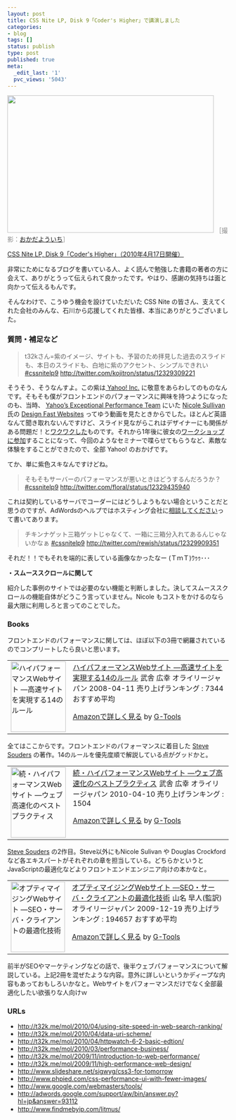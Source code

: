 ```yaml
---
layout: post
title: CSS Nite LP, Disk 9「Coder's Higher」で講演しました
categories:
- blog
tags: []
status: publish
type: post
published: true
meta:
  _edit_last: '1'
  pvc_views: '5043'
---
```

<img class="fig" title="Thanks!" src="http://t32k.me/mol/file/2010/04/lp9.png" alt="" width="470" height="312" />
<span style="color: #888888;">［撮影：<a href="http://s-style-arts.info/">おかだよういち</a>］</span>

<a href="http://lp9.cssnite.jp/">CSS Nite LP, Disk 9「Coder's Higher」（2010年4月17日開催）</a>

非常にためになるブログを書いている人、よく読んで勉強した書籍の著者の方に会えて、ありがとうって伝えられて良かったです。やはり、感謝の気持ちは面と向かって伝えるもんです。

そんなわけで、こうゆう機会を設けていただいた CSS Nite の皆さん、支えてくれた会社のみんな、石川から応援してくれた皆様、本当にありがとうございました。

<!--more-->
<h3>質問・補足など</h3>
<blockquote>t32kさん=紫のイメージ、サイトも、予習のため拝見した過去のスライドも、本日のスライドも、白地に紫のアクセント、シンプルできれい <a title="#cssnitelp9" rel="nofollow" href="http://twitter.com/search?q=%23cssnitelp9">#cssnitelp9</a>
<span style="color: #888888;"><a href="http://twitter.com/kojitron/status/12329309221">http://twitter.com/kojitron/status/12329309221</a></span></blockquote>
そうそう、そうなんすよ。この紫は<a href="http://www.yahoo.com/"> Yahoo! Inc.</a> に敬意をあらわしてのものなんです。そもそも僕がフロントエンドのパフォーマンスに興味を持つようになったのも、当時、 <a href="http://developer.yahoo.com/performance/">Yahoo’s Exceptional Performance Team</a> にいた <a href="http://www.stubbornella.org/content/">Nicole Sullivan</a> 氏の <a href="http://yuiblog.com/blog/2008/12/23/video-sullivan/">Design Fast Websites</a> ってゆう動画を見たときからでした。ほとんど英語なんて聞き取れないんですけど、スライド見ながらこれはデザイナーにも関係がある問題だ！と<a href="http://t32k.me/mol/2008/12/design-fast-websites-don%E2%80%99t-blame-the-rounded-corners/">ワクワクした</a>ものです。それから1年後に彼女の<a href="http://t32k.me/mol/2009/11/introduction-to-web-performance/">ワークショップに参加</a>することになって、今回のようなセミナーで喋らせてもらうなど、素敵な体験をすることができたので、全部 Yahoo! のおかげです。

てか、単に紫色スキなんですけどね。
<blockquote>そもそもサーバーのパフォーマンスが悪いときはどうするんだろうか？ <a title="#cssnitelp9" rel="nofollow" href="http://twitter.com/search?q=%23cssnitelp9">#cssnitelp9</a>
<a href="http://twitter.com/floral/status/12329435940">http://twitter.com/floral/status/12329435940</a></blockquote>
これは契約しているサーバでコーダーにはどうしようもない場合ということだと思うのですが、AdWordsのヘルプではホスティング会社に<a href="http://adwords.google.com/support/aw/bin/answer.py?hl=jp&amp;answer=93116">相談してください</a>って書いてあります。
<blockquote>
<p style="text-align: left;">チキンナゲット三箱ゲットじゃなくて、一箱に三箱分入れてあるんじゃないかなぁ <a title="#cssnitelp9" rel="nofollow" href="http://twitter.com/search?q=%23cssnitelp9">#cssnitelp9</a>
<a href="http://twitter.com/rewish/status/12329909351">http://twitter.com/rewish/status/12329909351</a></p>
</blockquote>
それだ！！でもそれを端的に表している画像なかったなー (ＴｍＴ)ｳｩｩ･･･

<strong>・スムーススクロールに関して</strong>

紹介した事例のサイトでは必要のない機能と判断しました。決してスムーススクロールの機能自体がどうこう言っていません。Nicole もコストをかけるのなら最大限に利用しろと言ってのことでした。
<h3>Books</h3>
フロントエンドのパフォーマンスに関しては、ほぼ以下の3冊で網羅されているのでコンプリートしたら良いと思います。
<table border="0" cellpadding="5">
<tbody>
<tr>
<td valign="top"><a href="http://www.amazon.co.jp/exec/obidos/ASIN/487311361X/warikiru-22/ref=nosim/" target="_blank"><img class="fig" src="http://ecx.images-amazon.com/images/I/51hIDIWHmYL._SL160_.jpg" border="0" alt="ハイパフォーマンスWebサイト ―高速サイトを実現する14のルール" width="125" height="160" /></a></td>
<td valign="top"><a href="http://www.amazon.co.jp/%E3%83%8F%E3%82%A4%E3%83%91%E3%83%95%E3%82%A9%E3%83%BC%E3%83%9E%E3%83%B3%E3%82%B9Web%E3%82%B5%E3%82%A4%E3%83%88-%E2%80%95%E9%AB%98%E9%80%9F%E3%82%B5%E3%82%A4%E3%83%88%E3%82%92%E5%AE%9F%E7%8F%BE%E3%81%99%E3%82%8B14%E3%81%AE%E3%83%AB%E3%83%BC%E3%83%AB-Steve-Souders/dp/487311361X%3FSubscriptionId%3D15SMZCTB9V8NGR2TW082%26tag%3Dwarikiru-22%26linkCode%3Dxm2%26camp%3D2025%26creative%3D165953%26creativeASIN%3D487311361X" target="_blank">ハイパフォーマンスWebサイト
―高速サイトを実現する14のルール</a><img style="border: none;" src="http://www.assoc-amazon.jp/e/ir?t=warikiru-22&amp;l=ur2&amp;o=9" alt="" width="1" height="1" />
武舎 広幸 オライリージャパン  2008-04-11
売り上げランキング : 7344
おすすめ平均  <img src="http://g-images.amazon.com/images/G/01/detail/stars-4-5.gif" alt="" />

<a href="http://www.amazon.co.jp/%E3%83%8F%E3%82%A4%E3%83%91%E3%83%95%E3%82%A9%E3%83%BC%E3%83%9E%E3%83%B3%E3%82%B9Web%E3%82%B5%E3%82%A4%E3%83%88-%E2%80%95%E9%AB%98%E9%80%9F%E3%82%B5%E3%82%A4%E3%83%88%E3%82%92%E5%AE%9F%E7%8F%BE%E3%81%99%E3%82%8B14%E3%81%AE%E3%83%AB%E3%83%BC%E3%83%AB-Steve-Souders/dp/487311361X%3FSubscriptionId%3D15SMZCTB9V8NGR2TW082%26tag%3Dwarikiru-22%26linkCode%3Dxm2%26camp%3D2025%26creative%3D165953%26creativeASIN%3D487311361X" target="_blank">Amazonで詳しく見る</a> by <a href="http://www.goodpic.com/mt/aws/index.html">G-Tools</a></td>
</tr>
</tbody>
</table>
全てはここからです。フロントエンドのパフォーマンスに着目した <a href="http://stevesouders.com/">Steve Souders</a> の著作。14のルールを優先度順で解説している点がグッドかと。
<table border="0" cellpadding="5">
<tbody>
<tr>
<td valign="top"><a href="http://www.amazon.co.jp/exec/obidos/ASIN/4873114462/warikiru-22/ref=nosim/" target="_blank"><img class="fig" src="http://ecx.images-amazon.com/images/I/51apDotzVxL._SL160_.jpg" border="0" alt="続・ハイパフォーマンスWebサイト ―ウェブ高速化のベストプラクティス" width="125" height="160" /></a></td>
<td valign="top"><a href="http://www.amazon.co.jp/%E7%B6%9A%E3%83%BB%E3%83%8F%E3%82%A4%E3%83%91%E3%83%95%E3%82%A9%E3%83%BC%E3%83%9E%E3%83%B3%E3%82%B9Web%E3%82%B5%E3%82%A4%E3%83%88-%E2%80%95%E3%82%A6%E3%82%A7%E3%83%96%E9%AB%98%E9%80%9F%E5%8C%96%E3%81%AE%E3%83%99%E3%82%B9%E3%83%88%E3%83%97%E3%83%A9%E3%82%AF%E3%83%86%E3%82%A3%E3%82%B9-Steve-Souders/dp/4873114462%3FSubscriptionId%3D15SMZCTB9V8NGR2TW082%26tag%3Dwarikiru-22%26linkCode%3Dxm2%26camp%3D2025%26creative%3D165953%26creativeASIN%3D4873114462" target="_blank">続・ハイパフォーマンスWebサイト
―ウェブ高速化のベストプラクティス</a><img style="border: none;" src="http://www.assoc-amazon.jp/e/ir?t=warikiru-22&amp;l=ur2&amp;o=9" alt="" width="1" height="1" />
武舎 広幸 オライリージャパン  2010-04-10
売り上げランキング : 1504

<a href="http://www.amazon.co.jp/%E7%B6%9A%E3%83%BB%E3%83%8F%E3%82%A4%E3%83%91%E3%83%95%E3%82%A9%E3%83%BC%E3%83%9E%E3%83%B3%E3%82%B9Web%E3%82%B5%E3%82%A4%E3%83%88-%E2%80%95%E3%82%A6%E3%82%A7%E3%83%96%E9%AB%98%E9%80%9F%E5%8C%96%E3%81%AE%E3%83%99%E3%82%B9%E3%83%88%E3%83%97%E3%83%A9%E3%82%AF%E3%83%86%E3%82%A3%E3%82%B9-Steve-Souders/dp/4873114462%3FSubscriptionId%3D15SMZCTB9V8NGR2TW082%26tag%3Dwarikiru-22%26linkCode%3Dxm2%26camp%3D2025%26creative%3D165953%26creativeASIN%3D4873114462" target="_blank">Amazonで詳しく見る</a> by <a href="http://www.goodpic.com/mt/aws/index.html">G-Tools</a></td>
</tr>
</tbody>
</table>
<a href="http://stevesouders.com/">Steve  Souders</a> の2作目。Steve以外にもNicole Sulivan や Douglas Crockford など各エキスパートがそれぞれの章を担当している。どちらかというとJavaScriptの最適化などよりフロントエンドエンジニア向けの本かなと。
<table border="0" cellpadding="5">
<tbody>
<tr>
<td valign="top"><a href="http://www.amazon.co.jp/exec/obidos/ASIN/4873114314/warikiru-22/ref=nosim/" target="_blank"><img class="fig" src="http://ecx.images-amazon.com/images/I/51nWj39nvyL._SL160_.jpg" border="0" alt="オプティマイジングWebサイト ―SEO・サーバ・クライアントの最適化技術" width="123" height="160" /></a></td>
<td valign="top"><a href="http://www.amazon.co.jp/%E3%82%AA%E3%83%97%E3%83%86%E3%82%A3%E3%83%9E%E3%82%A4%E3%82%B8%E3%83%B3%E3%82%B0Web%E3%82%B5%E3%82%A4%E3%83%88-%E2%80%95SEO%E3%83%BB%E3%82%B5%E3%83%BC%E3%83%90%E3%83%BB%E3%82%AF%E3%83%A9%E3%82%A4%E3%82%A2%E3%83%B3%E3%83%88%E3%81%AE%E6%9C%80%E9%81%A9%E5%8C%96%E6%8A%80%E8%A1%93-Andrew-B-King/dp/4873114314%3FSubscriptionId%3D15SMZCTB9V8NGR2TW082%26tag%3Dwarikiru-22%26linkCode%3Dxm2%26camp%3D2025%26creative%3D165953%26creativeASIN%3D4873114314" target="_blank">オプティマイジングWebサイト
―SEO・サーバ・クライアントの最適化技術</a><img style="border: none;" src="http://www.assoc-amazon.jp/e/ir?t=warikiru-22&amp;l=ur2&amp;o=9" alt="" width="1" height="1" />
山名 早人(監訳) オライリージャパン  2009-12-19
売り上げランキング : 194657
おすすめ平均  <img src="http://g-images.amazon.com/images/G/01/detail/stars-4-0.gif" alt="" />

<a href="http://www.amazon.co.jp/%E3%82%AA%E3%83%97%E3%83%86%E3%82%A3%E3%83%9E%E3%82%A4%E3%82%B8%E3%83%B3%E3%82%B0Web%E3%82%B5%E3%82%A4%E3%83%88-%E2%80%95SEO%E3%83%BB%E3%82%B5%E3%83%BC%E3%83%90%E3%83%BB%E3%82%AF%E3%83%A9%E3%82%A4%E3%82%A2%E3%83%B3%E3%83%88%E3%81%AE%E6%9C%80%E9%81%A9%E5%8C%96%E6%8A%80%E8%A1%93-Andrew-B-King/dp/4873114314%3FSubscriptionId%3D15SMZCTB9V8NGR2TW082%26tag%3Dwarikiru-22%26linkCode%3Dxm2%26camp%3D2025%26creative%3D165953%26creativeASIN%3D4873114314" target="_blank">Amazonで詳しく見る</a> by <a href="http://www.goodpic.com/mt/aws/index.html">G-Tools</a></td>
</tr>
</tbody>
</table>
前半がSEOやマーケティングなどの話で、後半ウェブパフォーマンスについて解説している。上記2冊を混ぜたような内容。意外に詳しいというかディープな内容もあっておもしろいかなと。Webサイトをパフォーマンスだけでなく全部最適化したい欲張りな人向けｗ
<h3>URLs</h3>
<ul>
	<li><a href="http://t32k.me/mol/2010/04/using-site-speed-in-web-search-ranking/ ">http://t32k.me/mol/2010/04/using-site-speed-in-web-search-ranking/ </a></li>
	<li><a href="http://t32k.me/mol/2010/04/data-uri-scheme/ ">http://t32k.me/mol/2010/04/data-uri-scheme/ </a></li>
	<li><a href="http://t32k.me/mol/2010/04/httpwatch-6-2-basic-edtion/ ">http://t32k.me/mol/2010/04/httpwatch-6-2-basic-edtion/ </a></li>
	<li><a href="http://t32k.me/mol/2010/03/performance-business/ ">http://t32k.me/mol/2010/03/performance-business/ </a></li>
	<li><a href="http://t32k.me/mol/2009/11/introduction-to-web-performance/ ">http://t32k.me/mol/2009/11/introduction-to-web-performance/ </a></li>
	<li><a href="http://t32k.me/mol/2009/11/high-performance-web-design/">http://t32k.me/mol/2009/11/high-performance-web-design/</a></li>
	<li><a href="http://www.slideshare.net/sigwyg/css3-for-tomorrow ">http://www.slideshare.net/sigwyg/css3-for-tomorrow </a></li>
	<li><a href="http://www.phpied.com/css-performance-ui-with-fewer-images/ ">http://www.phpied.com/css-performance-ui-with-fewer-images/ </a></li>
	<li><a href="http://www.google.com/webmasters/tools/ ">http://www.google.com/webmasters/tools/ </a></li>
	<li><a href="http://www.ﬁndmebyip.com/litmus/">http://adwords.google.com/support/aw/bin/answer.py?hl=jp&amp;answer=93112</a></li>
	<li><a href="http://www.ﬁndmebyip.com/litmus/">http://www.ﬁndmebyip.com/litmus/</a></li>
</ul>
